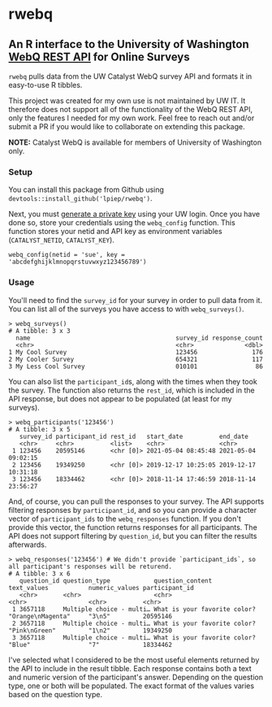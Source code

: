 # rwebq

## An R interface to the University of Washington [WebQ REST API](https://wiki.cac.washington.edu/display/aca/WebQ+REST+API) for Online Surveys

`rwebq` pulls data from the UW Catalyst WebQ survey API and formats it in easy-to-use R tibbles. 

This project was created for my own use is not maintained by UW IT. It therefore does not support all of the functionality of the WebQ REST API, only the features I needed for my own work. Feel free to reach out and/or submit a PR if you would like to collaborate on extending this package. 

**NOTE:** Catalyst WebQ is available for members of University of Washington only. 

### Setup

You can install this package from Github using `devtools::install_github('lpiep/rwebq')`.

Next, you must [generate a private key](https://catalyst.uw.edu/rest_user) using your UW login. Once you have done so, store your credentials using the `webq_config` function. This function stores your netid and API key as environment variables (`CATALYST_NETID`, `CATALYST_KEY`). 

```
webq_config(netid = 'sue', key = 'abcdefghijklmnopqrstuvwxyz123456789')
```

### Usage 

You'll need to find the `survey_id` for your survey in order to pull data from it. You can list all of the surveys you have access to with `webq_surveys()`. 

```
> webq_surveys()
# A tibble: 3 x 3
  name                                        survey_id response_count
  <chr>                                       <chr>              <dbl>
1 My Cool Survey                              123456               176
2 My Cooler Survey                            654321               117
3 My Less Cool Survey                         010101                86
```

You can also list the `participant_id`s, along with the times when they took the survey. The function also returns the `rest_id`, which is included in the API response, but does not appear to be populated (at least for my surveys). 

```
> webq_participants('123456')
# A tibble: 3 x 5
   survey_id participant_id rest_id   start_date          end_date           
   <chr>     <chr>          <list>    <chr>               <chr>              
 1 123456    20595146       <chr [0]> 2021-05-04 08:45:48 2021-05-04 09:02:15
 2 123456    19349250       <chr [0]> 2019-12-17 10:25:05 2019-12-17 10:31:18
 3 123456    18334462       <chr [0]> 2018-11-14 17:46:59 2018-11-14 23:56:27
```

And, of course, you can pull the responses to your survey. The API supports filtering responses by `participant_id`, and so you can provide a character vector of `participant_ids` to the `webq_responses` function. If you don't provide this vector, the function returns responses for all participants. The API does not support filtering by `question_id`, but you can filter the results afterwards. 

```
> webq_responses('123456') # We didn't provide `participant_ids`, so all participant's responses will be returend. 
# A tibble: 3 x 6
   question_id question_type            question_content             text_values           numeric_values participant_id
   <chr>       <chr>                    <chr>                        <chr>                 <chr>          <chr>         
 1 3657118     Multiple choice - multi… What is your favorite color? "Orange\nMagenta"     "3\n5"         20595146      
 2 3657118     Multiple choice - multi… What is your favorite color? "Pink\nGreen"         "1\n2"         19349250      
 3 3657118     Multiple choice - multi… What is your favorite color? "Blue"                "7"            18334462 
```

I've selected what I considered to be the most useful elements returned by the API to include in the result tibble. Each response contains both a text and numeric version of the participant's answer. Depending on the question type, one or both will be populated. The exact format of the values varies based on the question type. 
